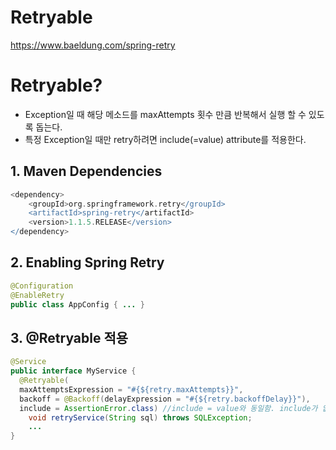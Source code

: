 # Retryable
https://www.baeldung.com/spring-retry

# Retryable?
* Exception일 때 해당 메소드를 maxAttempts 횟수 만큼 반복해서 실행 할 수 있도록 돕는다.
* 특정 Exception일 때만 retry하려면 include(=value) attribute를 적용한다.

## 1. Maven Dependencies
```groovy 
<dependency>
    <groupId>org.springframework.retry</groupId>
    <artifactId>spring-retry</artifactId>
    <version>1.1.5.RELEASE</version>
</dependency>
```

## 2. Enabling Spring Retry
```java
@Configuration
@EnableRetry
public class AppConfig { ... }
```

## 3. @Retryable 적용
```java
@Service
public interface MyService {
  @Retryable(
  maxAttemptsExpression = "#{${retry.maxAttempts}}",
  backoff = @Backoff(delayExpression = "#{${retry.backoffDelay}}"), 
  include = AssertionError.class) //include = value와 동일함. include가 없는 경우 모든 exception이 retry 대상
    void retryService(String sql) throws SQLException;
    ...
}
```

